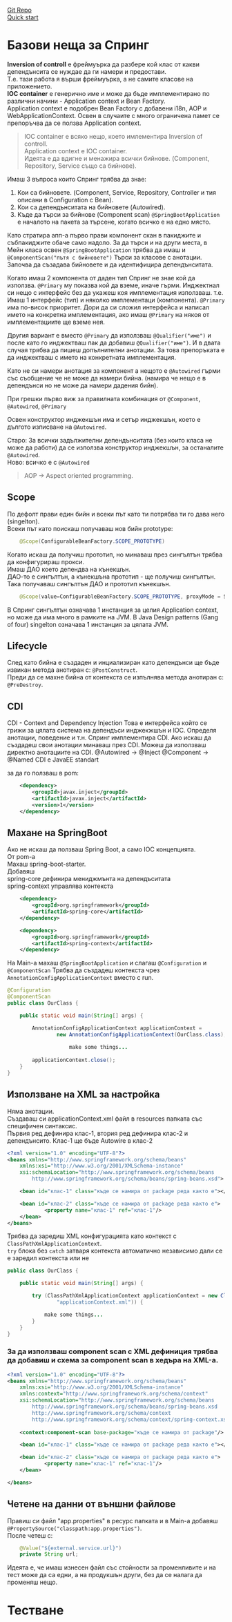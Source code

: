 [Git Repo](https://github.com/in28minutes/spring-master-class)  
[Quick start](https://github.com/in28minutes/in28minutes-initiatives/blob/master/The-in28Minutes-TroubleshootingGuide-And-FAQ/quick-start.md)

# Базови неща за Спринг

**Inversion of controll** e фреймуърка да разбере кой клас от какви депендънсита се нуждае да ги намери и предостави.  
Т.е. тази работа я върши фреймуърка, а не самите класове на приложението.  
**IOC container** e генерично име и може да бъде имплементирано по различни начини - Application context и Bean Factory.  
Application context e подобрен Bean Factory с добавени i18n, АОР и WebApplicationContext. Освен в случаите с много ограничена памет се препоръчва да се ползва Application context.

> IOC container е всяко нещо, което имлементира Inversion of controll.  
Application context e IOC container.  
Идеята е да вдигне и менажирa всички бийнове. (Component, Repository, Service също са бийнове).


Имаш 3 въпроса които Спринг трябва да знае:
1. Кои са бийновете. (Component, Service, Repository, Controller и тия описани в Configuration с Bean).
2. Кои са депендънситата на бийновете (Autowired).
3. Къде да търси за бийнове (Component scan) `@SpringBootApplication` е началото на пакета за търсене, когато всичко е на едно място.

Като стратира апп-а първо прави компонент скан в пакиджите и събпакиджите обаче само надоло.
За да търси и на други места, в Мейн класа освен `@SpringBootApplication` трябва да имаш и `@ComponentScan("пътя с бийновете")`
Търси за класове с анотации.
Започва да съзадава бийновете и да идентифицира депендънситата.

Когато имаш 2 компонента от даден тип Спринг не знае кой да използва. `@Primary` му показва кой да вземе, иначе гърми.
Инджектнал си нещо с интерфейс без да укажеш коя имплементация използваш. т.е. Имаш 1 интерфейс (тип) и няколко имплементаци (компонента).
`@Primary` има по-висок приоритет. Дoри да си сложил интерфейса и написал иметo на конкретна имплементация, ако имаш `@Primary` на някоя от имплементациите ще вземе нея.

Другия вариант е вместо `@Primary` да използваш `@Qualifier("име")` и после като го инджектваш пак да добавиш `@Qualifier("име")`.
И в двата случая трябва да пишеш допълнителни анотации. За това препоръката е да инджектваш с името на конкретната имплементация.

Като не си намери анотация за компонент а нещото е `@Autowired` гърми със съобщение че не може да намери бийна.
(намира че нещо е в депендънси но не може да намери дадения бийн).

При грешки първо виж за правилната комбинация от `@Component`, `@Autowired`, `@Primary`

Освен конструктор инджекшън има и сетър инджекшън, което е дългото изписване на `@Autowired`.

Старо: За всички задължителни депендънситата (без които класа не може да работи) да се използва конструктор инджекшън, за останалите `@Autowired`.  
Ново: всичко е с `@Autowired`


> AOP -> Aspect oriented programming.



## Scope
По дефолт прави един бийн и всеки път като ти потрябва ти го дава него (singelton).  
Всеки път като поискаш получаваш нов бийн prototype:

```java
	@Scope(ConfigurableBeanFactory.SCOPE_PROTOTYPE)
```

Когато искаш да получиш прототип, но минаваш през сингълтън трябва да конфигурираш прокси.  
Имаш ДАО което депендва на кънекшън.  
ДАО-то е сингълтън, а кънекшъна прототип - ще получиш сингълтън.  
Така получаваш сингълтън ДАО и прототип кънекшън.

```Java
	@Scope(value=ConfigurableBeanFactory.SCOPE_PROTOTYPE, proxyMode = ScopedProxyMode.TARGET_CLASS)
```

В Спринг сингълтън означава 1 инстанция за целия Application context, но може да има много в рамките на JVM.
В Java Design patterns (Gang of four) singelton означава 1 инстанция за цялата JVM.


## Lifecycle
След като бийна е създаден и инциализиран като депендънси ще бъде извикан метода анотиран с: `@PostConstruct`.  
Преди да се махне бийна от контекста се изпълнява метода анотиран с: `@PreDestroy`.


## CDI
CDI - Context and Dependency Injection
Това е интерфейса който се грижи за цялата система на депендъси инджекжшън и IOC.
Определя анотации, поведение и т.н.
Спринг имплементира CDI.
Ако искаш да създадеш свои анотации минаваш през CDI.
Можеш да използваш директно анотациите на CDI.
@Autowired -> @Inject
@Component -> @Named
CDI e JavaEE standart

за да го ползваш в pom:
```xml
	<dependency>
		<groupId>javax.inject</groupId>
		<artifactId>javax.inject</artifactId>
		<version>1</version>
	</dependency>
```


## Махане на SpringBoot

Ако не искаш да ползваш Spring Boot, а само IOC концепцията.  
От pom-а  
Махаш spring-boot-starter.  
Добавяш  
spring-core дефинира мениджмънта на депендъситата   
spring-context управлява контекста  
```xml
	<dependency>
		<groupId>org.springframework</groupId>
		<artifactId>spring-core</artifactId>
	</dependency>

	<dependency>
		<groupId>org.springframework</groupId>
		<artifactId>spring-context</artifactId>
	</dependency>
```


На Main-а махаш `@SpringBootApplication` и слагаш `@Configuration` и `@ComponentScan`
Трябва да създадеш контекста чрез `AnnotationConfigApplicationContext` вместо с run.

```Java
@Configuration
@ComponentScan
public class OurClass {

	public static void main(String[] args) {

		AnnotationConfigApplicationContext applicationContext =
				new AnnotationConfigApplicationContext(OurClass.class);
				
					make some things...
				
		applicationContext.close();
	}
}
```

  
## Използване на XML за настройка

Няма анотации.  
Създаваш си applicationContext.xml файл в resources папката със специфичен синтаксис.  
Първия ред дефинира клас-1, втория ред дефинира клас-2 и депендънсито.
Клас-1 ще бъде Autowire в клас-2

```XML
<?xml version="1.0" encoding="UTF-8"?>
<beans xmlns="http://www.springframework.org/schema/beans"
    xmlns:xsi="http://www.w3.org/2001/XMLSchema-instance"
    xsi:schemaLocation="http://www.springframework.org/schema/beans
        http://www.springframework.org/schema/beans/spring-beans.xsd">

    <bean id="клас-1" class="къде се намира от package реда както е"></bean>

    <bean id="клас-2" class="къде се намира от package реда както е">
    		<property name="клас-1" ref="клас-1"/>
    </bean>
</beans>
```

Трябва да заредиш XML конфигурацията като контекст с `ClassPathXmlApplicationContext`.   
`try` блока без `catch` затваря контекста автоматично независимо дали се е заредил контекста или не

```Java
public class OurClass {

	public static void main(String[] args) {

		try (ClassPathXmlApplicationContext applicationContext = new ClassPathXmlApplicationContext(
				"applicationContext.xml")) {

			make some things...
		}
	}
}
```

### За да използваш component scan с XML дефиниция трябва да добавиш и схема за component scan в хедъра на XML-а.

```XML
<?xml version="1.0" encoding="UTF-8"?>
<beans xmlns="http://www.springframework.org/schema/beans"
    xmlns:xsi="http://www.w3.org/2001/XMLSchema-instance"
    xmlns:context="http://www.springframework.org/schema/context"
    xsi:schemaLocation="http://www.springframework.org/schema/beans
        http://www.springframework.org/schema/beans/spring-beans.xsd
        http://www.springframework.org/schema/context
        http://www.springframework.org/schema/context/spring-context.xsd">
	
	<context:component-scan base-package="къде се намира от package"/>

    <bean id="клас-1" class="къде се намира от package реда както е"></bean>

    <bean id="клас-2" class="къде се намира от package реда както е">
    		<property name="клас-1" ref="клас-1"/>
    </bean>

</beans>
```


## Четене на данни от външни файлове
Правиш си файл "app.properties" в ресурс папката и в Main-а добавяш `@PropertySource("classpath:app.properties")`.   
После четеш с:
```Java
	@Value("${external.service.url}")
	private String url;
```
Идеята е, че имаш изнесен файл със стойности за променливите и на тест може да са едни, а на продукшън други, без да се налага да променяш нещо.


# Тестване











